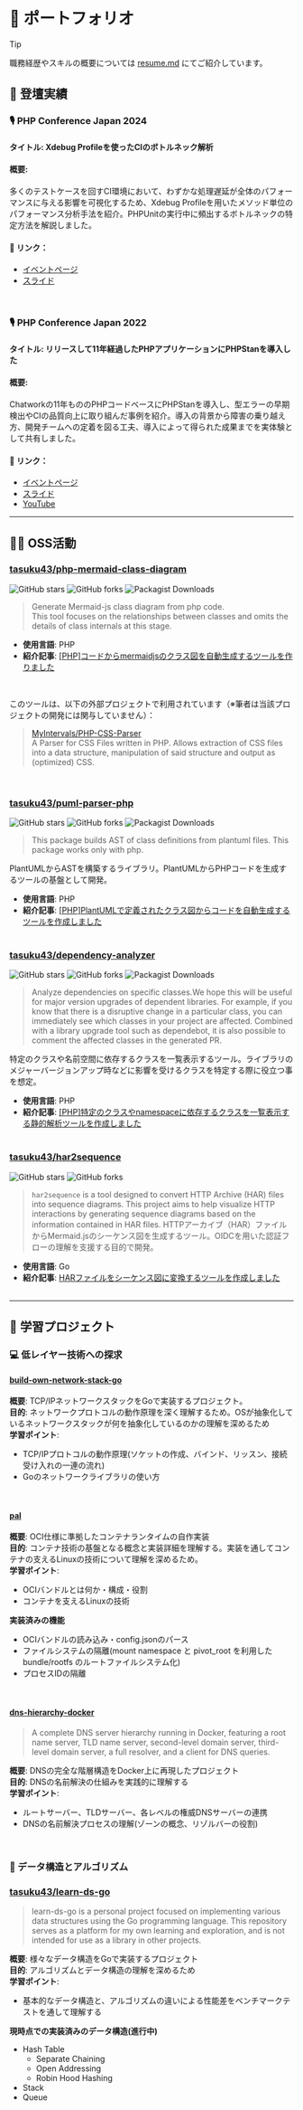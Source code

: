 # 📁 ポートフォリオ

> [!TIP]  
> 職務経歴やスキルの概要については [resume.md](./resume.md) にてご紹介しています。  

## 🎤 登壇実績
### 🎙 PHP Conference Japan 2024  
#### **タイトル**: Xdebug Profileを使ったCIのボトルネック解析  
#### **概要**:  
多くのテストケースを回すCI環境において、わずかな処理遅延が全体のパフォーマンスに与える影響を可視化するため、Xdebug Profileを用いたメソッド単位のパフォーマンス分析手法を紹介。PHPUnitの実行中に頻出するボトルネックの特定方法を解説しました。

#### 📎 リンク：  
- [イベントページ](https://phpcon.php.gr.jp/2024/)  
- [スライド](https://speakerdeck.com/tasuku43/php-conference-japan-2024)

<br>

### 🎙 PHP Conference Japan 2022  
#### **タイトル**: リリースして11年経過したPHPアプリケーションにPHPStanを導入した  
#### **概要**:  
Chatworkの11年もののPHPコードベースにPHPStanを導入し、型エラーの早期検出やCIの品質向上に取り組んだ事例を紹介。導入の背景から障害の乗り越え方、開発チームへの定着を図る工夫、導入によって得られた成果までを実体験として共有しました。

#### 📎 リンク：  
- [イベントページ](https://phpcon.php.gr.jp/2022/)  
- [スライド](https://speakerdeck.com/tasuku43/php-conference-japan-2022)  
- [YouTube](https://www.youtube.com/watch?v=NTw0gxIAYNw)

---

## 👨‍💻 OSS活動

### [tasuku43/php-mermaid-class-diagram](https://github.com/tasuku43/php-mermaid-class-diagram)

![GitHub stars](https://img.shields.io/github/stars/tasuku43/php-mermaid-class-diagram?style=flat-square)
![GitHub forks](https://img.shields.io/github/forks/tasuku43/php-mermaid-class-diagram?style=flat-square)
![Packagist Downloads](https://img.shields.io/packagist/dt/tasuku43/mermaid-class-diagram?style=flat-square)

> Generate Mermaid-js class diagram from php code.  
> This tool focuses on the relationships between classes and omits the details of class internals at this stage.

- **使用言語**: PHP  
- **紹介記事**: [[PHP]コードからmermaidjsのクラス図を自動生成するツールを作りました](https://zenn.dev/tasteck/articles/41e0fbd5f6888f)
<br>

このツールは、以下の外部プロジェクトで利用されています（※筆者は当該プロジェクトの開発には関与していません）：  
> [MyIntervals/PHP-CSS-Parser](https://github.com/MyIntervals/PHP-CSS-Parser)  
> A Parser for CSS Files written in PHP. Allows extraction of CSS files into a data structure, manipulation of said structure and output as (optimized) CSS.

<br>

### [tasuku43/puml-parser-php](https://github.com/tasuku43/puml-parser-php)

![GitHub stars](https://img.shields.io/github/stars/tasuku43/puml-parser-php?style=flat-square)
![GitHub forks](https://img.shields.io/github/forks/tasuku43/puml-parser-php?style=flat-square)
![Packagist Downloads](https://img.shields.io/packagist/dt/puml2php/puml-parser?style=flat-square)

> This package builds AST of class definitions from plantuml files. This package works only with php.

PlantUMLからASTを構築するライブラリ。PlantUMLからPHPコードを生成するツールの基盤として開発。  
  
- **使用言語**: PHP  
- **紹介記事**: [[PHP]PlantUMLで定義されたクラス図からコードを自動生成するツールを作成しました](https://zenn.dev/tasteck/articles/e81cd61339dc69)
<br><br>

### [tasuku43/dependency-analyzer](https://github.com/tasuku43/dependency-analyzer)

![GitHub stars](https://img.shields.io/github/stars/tasuku43/dependency-analyzer?style=flat-square)
![GitHub forks](https://img.shields.io/github/forks/tasuku43/dependency-analyzer?style=flat-square)
![Packagist Downloads](https://img.shields.io/packagist/dt/tasuku43/dependency-analyzer?style=flat-square)

> Analyze dependencies on specific classes.We hope this will be useful for major version upgrades of dependent libraries. For example, if you know that there is a disruptive change in a particular class, you can immediately see which classes in your project are affected. Combined with a library upgrade tool such as dependebot, it is also possible to comment the affected classes in the generated PR.

特定のクラスや名前空間に依存するクラスを一覧表示するツール。ライブラリのメジャーバージョンアップ時などに影響を受けるクラスを特定する際に役立つ事を想定。
  
- **使用言語**: PHP  
- **紹介記事**: [[PHP]特定のクラスやnamespaceに依存するクラスを一覧表示する静的解析ツールを作成しました](https://zenn.dev/tasteck/articles/28599dcf00b621)
<br><br>

### [tasuku43/har2sequence](https://github.com/tasuku43/har2sequence)

![GitHub stars](https://img.shields.io/github/stars/tasuku43/har2sequence?style=flat-square)
![GitHub forks](https://img.shields.io/github/forks/tasuku43/har2sequence?style=flat-square)

> `har2sequence` is a tool designed to convert HTTP Archive (HAR) files into sequence diagrams. This project aims to help visualize HTTP interactions by generating sequence diagrams based on the information contained in HAR files.
HTTPアーカイブ（HAR）ファイルからMermaid.jsのシーケンス図を生成するツール。OIDCを用いた認証フローの理解を支援する目的で開発。
  
- **使用言語**: Go  
- **紹介記事**: [HARファイルをシーケンス図に変換するツールを作成しました](https://zenn.dev/tasteck/articles/cf8ee8a532ebaa)
<br><br>

---

## 🔎 学習プロジェクト

### 💻 低レイヤー技術への探求

#### [build-own-network-stack-go](https://github.com/tasuku43/build-own-network-stack-go)  

**概要**: TCP/IPネットワークスタックをGoで実装するプロジェクト。  
**目的**: ネットワークプロトコルの動作原理を深く理解するため。OSが抽象化しているネットワークスタックが何を抽象化しているのかの理解を深めるため  
**学習ポイント**:
- TCP/IPプロトコルの動作原理(ソケットの作成、バインド、リッスン、接続受け入れの一連の流れ)
- Goのネットワークライブラリの使い方

<br>

#### [pal](https://github.com/tasuku43/pal)

**概要**: OCI仕様に準拠したコンテナランタイムの自作実装  
**目的**: コンテナ技術の基盤となる概念と実装詳細を理解する。実装を通してコンテナの支えるLinuxの技術について理解を深めるため。  
**学習ポイント**:
- OCIバンドルとは何か・構成・役割
- コンテナを支えるLinuxの技術

**実装済みの機能**
- OCIバンドルの読み込み・config.jsonのパース
- ファイルシステムの隔離(mount namespace と pivot_root を利用した bundle/rootfs のルートファイルシステム化)
- プロセスIDの隔離

<br>

#### [dns-hierarchy-docker](https://github.com/tasuku43/dns-hierarchy-docker)

> A complete DNS server hierarchy running in Docker, featuring a root name server, TLD name server, second-level domain server, third-level domain server, a full resolver, and a client for DNS queries.

**概要**: DNSの完全な階層構造をDocker上に再現したプロジェクト  
**目的**: DNSの名前解決の仕組みを実践的に理解する  
**学習ポイント**:
- ルートサーバー、TLDサーバー、各レベルの権威DNSサーバーの連携
- DNSの名前解決プロセスの理解(ゾーンの概念、リゾルバーの役割)

<br>

### 🧮 データ構造とアルゴリズム

### [tasuku43/learn-ds-go](https://github.com/tasuku43/learn-ds-go)

> learn-ds-go is a personal project focused on implementing various data structures using the Go programming language. This repository serves as a platform for my own learning and exploration, and is not intended for use as a library in other projects.

**概要**: 様々なデータ構造をGoで実装するプロジェクト  
**目的**: アルゴリズムとデータ構造の理解を深めるため  
**学習ポイント**:  
- 基本的なデータ構造と、アルゴリズムの違いによる性能差をベンチマークテストを通して理解する

**現時点での実装済みのデータ構造(進行中)**  
- Hash Table
    - Separate Chaining
    - Open Addressing
    - Robin Hood Hashing
- Stack
- Queue
